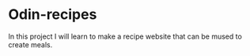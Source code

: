 # Odin-recipes

In this project I will learn to make a recipe website that can be mused to create meals.